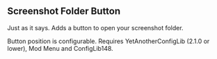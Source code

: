 ## Screenshot Folder Button

Just as it says.
Adds a button to open your screenshot folder.

Button position is configurable. Requires YetAnotherConfigLib (2.1.0 or lower), Mod Menu and ConfigLib148.